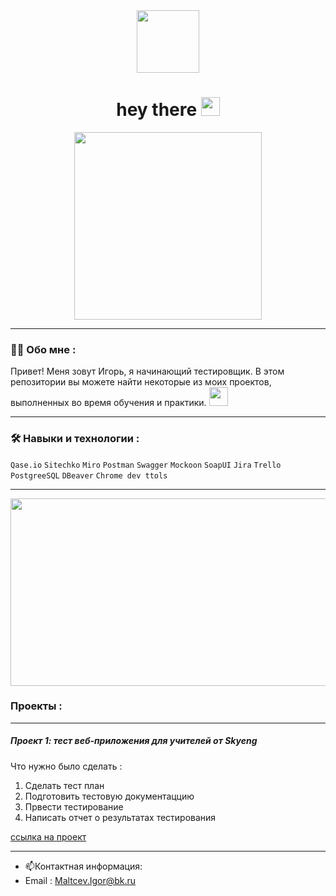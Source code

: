 <div id="header" align="center">
  <img src="https://media.giphy.com/media/Ll22OhMLAlVDb8UQWe/giphy.gif" width="100"/>
  <h1>
  hey there
  <img src="https://media.giphy.com/media/hvRJCLFzcasrR4ia7z/giphy.gif" width="30px"/>
</h1>
</div>
<div align="center">
  <img src="https://media.giphy.com/media/3oKIPEqDGUULpEU0aQ/giphy.gif" height="300"/>
</div>

---

### :man_technologist: Обо мне :
Привет! Меня зовут Игорь, я начинающий тестировщик.
В этом репозитории вы можете найти некоторые из моих проектов, выполненных во время обучения и практики.  <img src="https://media.giphy.com/media/WUlplcMpOCEmTGBtBW/giphy.gif" width="30">

---

### :hammer_and_wrench: Навыки и технологии :
 ``Qase.io``  ``Sitechko``   ``Miro``  ``Postman``  ``Swagger``  ``Mockoon``  ``SoapUI`` 
 ``Jira`` ``Trello``  ``PostgreeSQL``  ``DBeaver``  ``Chrome dev ttols``

---

<div align="center">
  <img src="https://media.giphy.com/media/l4WuUJXSe4z6ebAym3/giphy.gif" width="600" height="300"/>
</div>

### Проекты :

---

##### Проект 1: тест веб-приложения для учителей от Skyeng
Что нужно было сделать :
1. Сделать тест план
2. Подготовить тестовую документаццию
3. Првести тестирование
4. Написать отчет о результатах тестирования



[ссылка на проект](https://github.com/Igor-Maltcev/QA-tester/blob/main/Project%201/)



---

- :mailbox:Контактная информация: 
- Email : Maltcev.Igor@bk.ru




